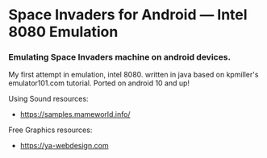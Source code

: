 # Space Invaders for Android — Intel 8080 Emulation

### Emulating Space Invaders machine on android devices.
My first attempt in emulation, intel 8080. written in java based on kpmiller's emulator101.com tutorial. Ported on android 10 and up!

Using Sound resources:
- https://samples.mameworld.info/

Free Graphics resources:
- https://ya-webdesign.com
